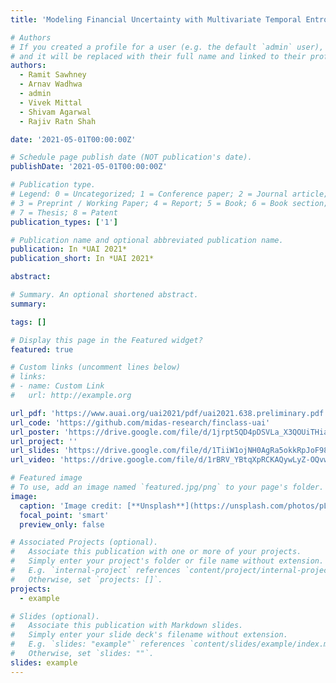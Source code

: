 ```yaml
---
title: 'Modeling Financial Uncertainty with Multivariate Temporal Entropy‐based Curriculums (UAI 2021)'

# Authors
# If you created a profile for a user (e.g. the default `admin` user), write the username (folder name) here
# and it will be replaced with their full name and linked to their profile.
authors:
  - Ramit Sawhney
  - Arnav Wadhwa
  - admin
  - Vivek Mittal
  - Shivam Agarwal
  - Rajiv Ratn Shah

date: '2021-05-01T00:00:00Z'

# Schedule page publish date (NOT publication's date).
publishDate: '2021-05-01T00:00:00Z'

# Publication type.
# Legend: 0 = Uncategorized; 1 = Conference paper; 2 = Journal article;
# 3 = Preprint / Working Paper; 4 = Report; 5 = Book; 6 = Book section;
# 7 = Thesis; 8 = Patent
publication_types: ['1']

# Publication name and optional abbreviated publication name.
publication: In *UAI 2021*
publication_short: In *UAI 2021*

abstract: 

# Summary. An optional shortened abstract.
summary: 

tags: []

# Display this page in the Featured widget?
featured: true

# Custom links (uncomment lines below)
# links:
# - name: Custom Link
#   url: http://example.org

url_pdf: 'https://www.auai.org/uai2021/pdf/uai2021.638.preliminary.pdf'
url_code: 'https://github.com/midas-research/finclass-uai'
url_poster: 'https://drive.google.com/file/d/1jrpt5QD4pDSVLa_X3QOUiTHiaAQ1O59s/view'
url_project: ''
url_slides: 'https://drive.google.com/file/d/1TiiW1ojNH0AgRa5okkRpJoF98fVlQ47g/view'
url_video: 'https://drive.google.com/file/d/1rBRV_YBtqXpRCKAQywLyZ-OQvwTxlbQY/view'

# Featured image
# To use, add an image named `featured.jpg/png` to your page's folder.
image:
  caption: 'Image credit: [**Unsplash**](https://unsplash.com/photos/pLCdAaMFLTE)'
  focal_point: 'smart'
  preview_only: false

# Associated Projects (optional).
#   Associate this publication with one or more of your projects.
#   Simply enter your project's folder or file name without extension.
#   E.g. `internal-project` references `content/project/internal-project/index.md`.
#   Otherwise, set `projects: []`.
projects:
  - example

# Slides (optional).
#   Associate this publication with Markdown slides.
#   Simply enter your slide deck's filename without extension.
#   E.g. `slides: "example"` references `content/slides/example/index.md`.
#   Otherwise, set `slides: ""`.
slides: example
---
```



